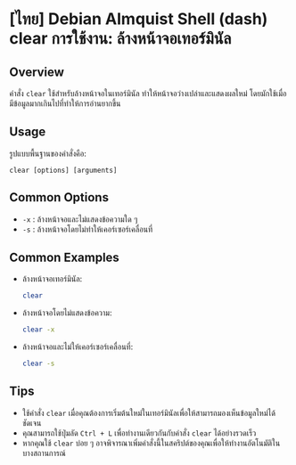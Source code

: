 # [ไทย] Debian Almquist Shell (dash) clear การใช้งาน: ล้างหน้าจอเทอร์มินัล

## Overview
คำสั่ง `clear` ใช้สำหรับล้างหน้าจอในเทอร์มินัล ทำให้หน้าจอว่างเปล่าและแสดงผลใหม่ โดยมักใช้เมื่อมีข้อมูลมากเกินไปที่ทำให้การอ่านยากขึ้น

## Usage
รูปแบบพื้นฐานของคำสั่งคือ:

```
clear [options] [arguments]
```

## Common Options
- `-x` : ล้างหน้าจอและไม่แสดงข้อความใด ๆ
- `-s` : ล้างหน้าจอโดยไม่ทำให้เคอร์เซอร์เคลื่อนที่

## Common Examples
- ล้างหน้าจอเทอร์มินัล:
  ```bash
  clear
  ```

- ล้างหน้าจอโดยไม่แสดงข้อความ:
  ```bash
  clear -x
  ```

- ล้างหน้าจอและไม่ให้เคอร์เซอร์เคลื่อนที่:
  ```bash
  clear -s
  ```

## Tips
- ใช้คำสั่ง `clear` เมื่อคุณต้องการเริ่มต้นใหม่ในเทอร์มินัลเพื่อให้สามารถมองเห็นข้อมูลใหม่ได้ชัดเจน
- คุณสามารถใช้ปุ่มลัด `Ctrl + L` เพื่อทำงานเดียวกันกับคำสั่ง `clear` ได้อย่างรวดเร็ว
- หากคุณใช้ `clear` บ่อย ๆ อาจพิจารณาเพิ่มคำสั่งนี้ในสคริปต์ของคุณเพื่อให้ทำงานอัตโนมัติในบางสถานการณ์